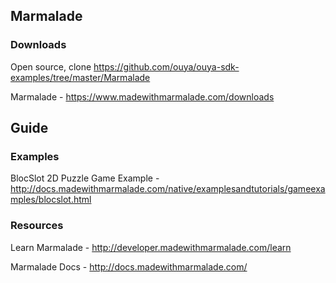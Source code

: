 ## Marmalade

### Downloads
Open source, clone https://github.com/ouya/ouya-sdk-examples/tree/master/Marmalade

Marmalade - https://www.madewithmarmalade.com/downloads

## Guide

### Examples

BlocSlot 2D Puzzle Game Example - http://docs.madewithmarmalade.com/native/examplesandtutorials/gameexamples/blocslot.html

### Resources

Learn Marmalade - http://developer.madewithmarmalade.com/learn

Marmalade Docs - http://docs.madewithmarmalade.com/
